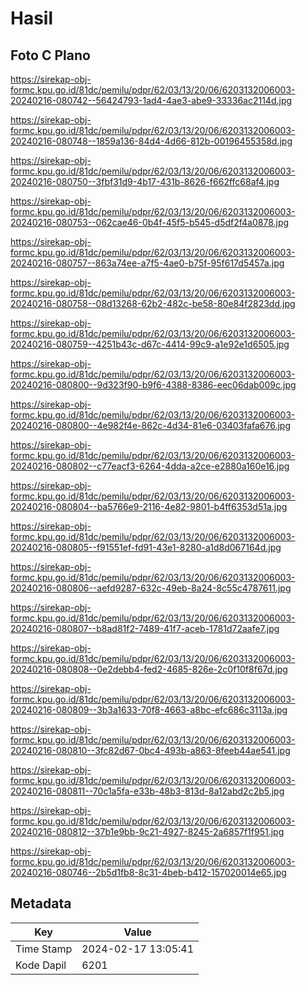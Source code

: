 # Hasil

## Foto C Plano

https://sirekap-obj-formc.kpu.go.id/81dc/pemilu/pdpr/62/03/13/20/06/6203132006003-20240216-080742--56424793-1ad4-4ae3-abe9-33336ac2114d.jpg

https://sirekap-obj-formc.kpu.go.id/81dc/pemilu/pdpr/62/03/13/20/06/6203132006003-20240216-080748--1859a136-84d4-4d66-812b-00196455358d.jpg

https://sirekap-obj-formc.kpu.go.id/81dc/pemilu/pdpr/62/03/13/20/06/6203132006003-20240216-080750--3fbf31d9-4b17-431b-8626-f662ffc68af4.jpg

https://sirekap-obj-formc.kpu.go.id/81dc/pemilu/pdpr/62/03/13/20/06/6203132006003-20240216-080753--062cae46-0b4f-45f5-b545-d5df2f4a0878.jpg

https://sirekap-obj-formc.kpu.go.id/81dc/pemilu/pdpr/62/03/13/20/06/6203132006003-20240216-080757--863a74ee-a7f5-4ae0-b75f-95f617d5457a.jpg

https://sirekap-obj-formc.kpu.go.id/81dc/pemilu/pdpr/62/03/13/20/06/6203132006003-20240216-080758--08d13268-62b2-482c-be58-80e84f2823dd.jpg

https://sirekap-obj-formc.kpu.go.id/81dc/pemilu/pdpr/62/03/13/20/06/6203132006003-20240216-080759--4251b43c-d67c-4414-99c9-a1e92e1d6505.jpg

https://sirekap-obj-formc.kpu.go.id/81dc/pemilu/pdpr/62/03/13/20/06/6203132006003-20240216-080800--9d323f90-b9f6-4388-8386-eec06dab009c.jpg

https://sirekap-obj-formc.kpu.go.id/81dc/pemilu/pdpr/62/03/13/20/06/6203132006003-20240216-080800--4e982f4e-862c-4d34-81e6-03403fafa676.jpg

https://sirekap-obj-formc.kpu.go.id/81dc/pemilu/pdpr/62/03/13/20/06/6203132006003-20240216-080802--c77eacf3-6264-4dda-a2ce-e2880a160e16.jpg

https://sirekap-obj-formc.kpu.go.id/81dc/pemilu/pdpr/62/03/13/20/06/6203132006003-20240216-080804--ba5766e9-2116-4e82-9801-b4ff6353d51a.jpg

https://sirekap-obj-formc.kpu.go.id/81dc/pemilu/pdpr/62/03/13/20/06/6203132006003-20240216-080805--f91551ef-fd91-43e1-8280-a1d8d067164d.jpg

https://sirekap-obj-formc.kpu.go.id/81dc/pemilu/pdpr/62/03/13/20/06/6203132006003-20240216-080806--aefd9287-632c-49eb-8a24-8c55c4787611.jpg

https://sirekap-obj-formc.kpu.go.id/81dc/pemilu/pdpr/62/03/13/20/06/6203132006003-20240216-080807--b8ad81f2-7489-41f7-aceb-1781d72aafe7.jpg

https://sirekap-obj-formc.kpu.go.id/81dc/pemilu/pdpr/62/03/13/20/06/6203132006003-20240216-080808--0e2debb4-fed2-4685-826e-2c0f10f8f67d.jpg

https://sirekap-obj-formc.kpu.go.id/81dc/pemilu/pdpr/62/03/13/20/06/6203132006003-20240216-080809--3b3a1633-70f8-4663-a8bc-efc686c3113a.jpg

https://sirekap-obj-formc.kpu.go.id/81dc/pemilu/pdpr/62/03/13/20/06/6203132006003-20240216-080810--3fc82d67-0bc4-493b-a863-8feeb44ae541.jpg

https://sirekap-obj-formc.kpu.go.id/81dc/pemilu/pdpr/62/03/13/20/06/6203132006003-20240216-080811--70c1a5fa-e33b-48b3-813d-8a12abd2c2b5.jpg

https://sirekap-obj-formc.kpu.go.id/81dc/pemilu/pdpr/62/03/13/20/06/6203132006003-20240216-080812--37b1e9bb-9c21-4927-8245-2a6857f1f951.jpg

https://sirekap-obj-formc.kpu.go.id/81dc/pemilu/pdpr/62/03/13/20/06/6203132006003-20240216-080746--2b5d1fb8-8c31-4beb-b412-157020014e65.jpg


## Metadata

| Key        | Value               |
| ---------- | ------------------- |
| Time Stamp | 2024-02-17 13:05:41 |
| Kode Dapil | 6201                |



